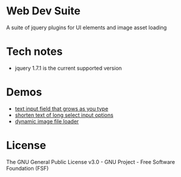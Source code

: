 # Web Dev Suite
A suite of jquery plugins for UI elements and image asset loading

# Tech notes
* jquery 1.7.1 is the current supported version

# Demos
* [text input field that grows as you type](https://mobilewebsmart.com/_sites/WebDevSuite/demos/stretching-input-plugin/stretching-input-plugin.htm)
* [shorten text of long select input options](https://mobilewebsmart.com/_sites/WebDevSuite/demos/shorten-select/shorten-select.htm)
* [dynamic image file loader](https://mobilewebsmart.com/_sites/WebDevSuite/demos/load-images/load-image.htm)

# License
The GNU General Public License v3.0 - GNU Project - Free Software Foundation (FSF)